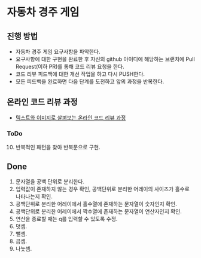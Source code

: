 # 자동차 경주 게임
## 진행 방법
* 자동차 경주 게임 요구사항을 파악한다.
* 요구사항에 대한 구현을 완료한 후 자신의 github 아이디에 해당하는 브랜치에 Pull Request(이하 PR)를 통해 코드 리뷰 요청을 한다.
* 코드 리뷰 피드백에 대한 개선 작업을 하고 다시 PUSH한다.
* 모든 피드백을 완료하면 다음 단계를 도전하고 앞의 과정을 반복한다.

## 온라인 코드 리뷰 과정
* [텍스트와 이미지로 살펴보는 온라인 코드 리뷰 과정](https://github.com/next-step/nextstep-docs/tree/master/codereview)

### ToDo

10. 반복적인 패턴을 찾아 반복문으로 구현.


## Done
1. 문자열을 공백 단위로 분리한다.
2. 입력값이 존재하지 않는 경우 확인, 공백단위로 분리한 어레이의 사이즈가 홀수로 나타나는지 확인.
3. 공백단위로 분리한 어레이에서 홀수열에 존재하는 문자열이 숫자인지 확인.
4. 공백단위로 분리한 어레이에서 짝수열에 존재하는 문자열이 연산자인지 확인.
5. 연산을 종료할 때는 q를 입력할 수 있도록 수정.
6. 덧셈.
7. 뺄셈.
8. 곱셈.
9. 나눗셈.

